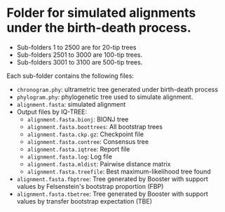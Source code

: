 # Folder for simulated alignments under the birth-death process.


* Sub-folders 1 to 2500 are for 20-tip trees
* Sub-folders 2501 to 3000 are 100-tip trees.
* Sub-folders 3001 to 3100 are 500-tip trees.

Each sub-folder contains the following files:

* `chronogram.phy`: ultrametric tree generated under birth-death process
* `phylogram.phy`: phylogenetic tree used to simulate alignment.
* `alignment.fasta`: simulated alignment
* Output files by IQ-TREE:
    - `alignment.fasta.bionj`: BIONJ tree
    - `alignment.fasta.boottrees`: All bootstrap trees
    - `alignment.fasta.ckp.gz`: Checkpoint file
    - `alignment.fasta.contree`: Consensus tree
    - `alignment.fasta.iqtree`: Report file
    - `alignment.fasta.log`: Log file
    - `alignment.fasta.mldist`: Pairwise distance matrix
    - `alignment.fasta.treefile`: Best maximum-likelihood tree found
* `alignment.fasta.fbptree`: Tree generated by Booster with support values by Felsenstein's bootstrap proportion (FBP) 
* `alignment.fasta.tbetree`: Tree generated by Booster with support values by transfer bootstrap expectation (TBE)
